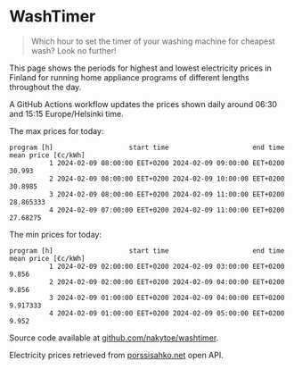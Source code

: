 
# WashTimer

> Which hour to set the timer of your washing machine for cheapest wash? Look no further!

This page shows the periods for highest and lowest electricity prices in Finland 
for running home appliance programs of different lengths throughout the day. 

A GitHub Actions workflow updates the prices shown daily around 06:30 and 15:15 Europe/Helsinki time.

The max prices for today:

	program [h]                   start time                     end time mean price [€c/kWh]
	          1 2024-02-09 08:00:00 EET+0200 2024-02-09 09:00:00 EET+0200              30.993
	          2 2024-02-09 08:00:00 EET+0200 2024-02-09 10:00:00 EET+0200             30.8985
	          3 2024-02-09 08:00:00 EET+0200 2024-02-09 11:00:00 EET+0200           28.865333
	          4 2024-02-09 07:00:00 EET+0200 2024-02-09 11:00:00 EET+0200            27.68275

The min prices for today:

	program [h]                   start time                     end time mean price [€c/kWh]
	          1 2024-02-09 02:00:00 EET+0200 2024-02-09 03:00:00 EET+0200               9.856
	          2 2024-02-09 02:00:00 EET+0200 2024-02-09 04:00:00 EET+0200               9.856
	          3 2024-02-09 01:00:00 EET+0200 2024-02-09 04:00:00 EET+0200            9.917333
	          4 2024-02-09 01:00:00 EET+0200 2024-02-09 05:00:00 EET+0200               9.952


Source code available at [github.com/nakytoe/washtimer](https://github.com/nakytoe/washtimer).

Electricity prices retrieved from [porssisahko.net](https://porssisahko.net/api) open API.
